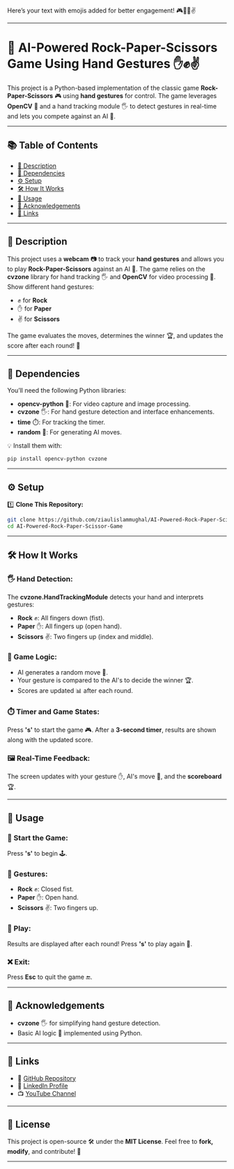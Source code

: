 Here’s your text with emojis added for better engagement! 🎮👋✊✌️  

---

# 🎉 AI-Powered Rock-Paper-Scissors Game Using Hand Gestures ✋✊✌️

This project is a Python-based implementation of the classic game **Rock-Paper-Scissors** 🎮 using **hand gestures** for control. The game leverages **OpenCV** 📸 and a hand tracking module 🖐️ to detect gestures in real-time and lets you compete against an AI 🤖.

---

## 📚 Table of Contents
- [📄 Description](#description)
- [🔧 Dependencies](#dependencies)
- [⚙️ Setup](#setup)
- [🛠️ How It Works](#how-it-works)
- [🎯 Usage](#usage)
- [💖 Acknowledgements](#acknowledgements)
- [🔗 Links](#links)

---

## 📄 Description  

This project uses a **webcam** 📷 to track your **hand gestures** and allows you to play **Rock-Paper-Scissors** against an AI 🤖. The game relies on the **cvzone** library for hand tracking 🖐️ and **OpenCV** for video processing 🎥.  
Show different hand gestures:  
- ✊ for **Rock**  
- ✋ for **Paper**  
- ✌️ for **Scissors**  

The game evaluates the moves, determines the winner 🏆, and updates the score after each round! 🎲  

---

## 🔧 Dependencies  

You’ll need the following Python libraries:  

- **opencv-python** 📸: For video capture and image processing.  
- **cvzone** 🖐️: For hand gesture detection and interface enhancements.  
- **time** ⏱️: For tracking the timer.  
- **random** 🎲: For generating AI moves.  

💡 Install them with:  
```bash
pip install opencv-python cvzone
```

---

## ⚙️ Setup  

1️⃣ **Clone This Repository:**  
```bash
git clone https://github.com/ziaulislammughal/AI-Powered-Rock-Paper-Scissor-Game  
cd AI-Powered-Rock-Paper-Scissor-Game  
```  

---

## 🛠️ How It Works  

### 🖐️ Hand Detection:  
The **cvzone.HandTrackingModule** detects your hand and interprets gestures:  
- **Rock** ✊: All fingers down (fist).  
- **Paper** ✋: All fingers up (open hand).  
- **Scissors** ✌️: Two fingers up (index and middle).  

### 🤖 Game Logic:  
- AI generates a random move 🎲.  
- Your gesture is compared to the AI's to decide the winner 🏆.  
- Scores are updated 📊 after each round.  

### ⏱️ Timer and Game States:  
Press **'s'** to start the game 🎮. After a **3-second timer**, results are shown along with the updated score.  

### 🖼️ Real-Time Feedback:  
The screen updates with your gesture ✋, AI's move 🤖, and the **scoreboard** 🏆.  

---

## 🎯 Usage  

### 🚀 Start the Game:  
Press **'s'** to begin 🕹️.  

### 🤘 Gestures:  
- **Rock** ✊: Closed fist.  
- **Paper** ✋: Open hand.  
- **Scissors** ✌️: Two fingers up.  

### 🔁 Play:  
Results are displayed after each round! Press **'s'** to play again 🎉.  

### ❌ Exit:  
Press **Esc** to quit the game 🔚.  

---

## 💖 Acknowledgements  

- **cvzone** 🖐️ for simplifying hand gesture detection.  
- Basic AI logic 🤖 implemented using Python.  

---

## 🔗 Links  

- 📂 [GitHub Repository](https://github.com/ziaulislammughal/AI-Powered-Rock-Paper-Scissor-Game)  
- 💼 [LinkedIn Profile](https://www.linkedin.com/in/ziaulislammughal)  
- 📺 [YouTube Channel](https://www.youtube.com/@AIwithzia)  

---

## 📜 License  

This project is open-source 🛠️ under the **MIT License**. Feel free to **fork, modify**, and contribute! 🚀  

---

